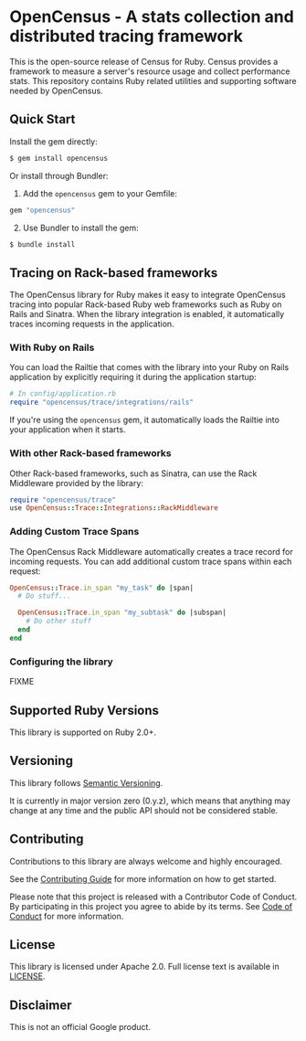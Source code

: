# OpenCensus - A stats collection and distributed tracing framework

This is the open-source release of Census for Ruby. Census provides a
framework to measure a server's resource usage and collect performance stats.
This repository contains Ruby related utilities and supporting software needed
by OpenCensus.

## Quick Start

Install the gem directly:

```sh
$ gem install opencensus
```

Or install through Bundler:

1. Add the `opencensus` gem to your Gemfile:

```ruby
gem "opencensus"
```

2. Use Bundler to install the gem:

```sh
$ bundle install
```

## Tracing on Rack-based frameworks

The OpenCensus library for Ruby makes it easy to integrate OpenCensus tracing
into popular Rack-based Ruby web frameworks such as Ruby on Rails and
Sinatra. When the library integration is enabled, it automatically traces
incoming requests in the application.

### With Ruby on Rails

You can load the Railtie that comes with the library into your Ruby
on Rails application by explicitly requiring it during the application startup:

```ruby
# In config/application.rb
require "opencensus/trace/integrations/rails"
```

If you're using the `opencensus` gem, it automatically loads the Railtie into
your application when it starts.

### With other Rack-based frameworks

Other Rack-based frameworks, such as Sinatra, can use the Rack Middleware
provided by the library:

```ruby
require "opencensus/trace"
use OpenCensus::Trace::Integrations::RackMiddleware
```

### Adding Custom Trace Spans

The OpenCensus Rack Middleware automatically creates a trace record for
incoming requests. You can add additional custom trace spans within each
request:

```ruby
OpenCensus::Trace.in_span "my_task" do |span|
  # Do stuff...

  OpenCensus::Trace.in_span "my_subtask" do |subspan|
    # Do other stuff
  end
end
```

### Configuring the library

FIXME

## Supported Ruby Versions

This library is supported on Ruby 2.0+.

## Versioning

This library follows [Semantic Versioning](http://semver.org/).

It is currently in major version zero (0.y.z), which means that anything may
change at any time and the public API should not be considered stable.

## Contributing

Contributions to this library are always welcome and highly encouraged.

See the [Contributing Guide](CONTRIBUTING.md) for more information on how to get
started.

Please note that this project is released with a Contributor Code of Conduct. By
participating in this project you agree to abide by its terms. See
[Code of Conduct](CODE_OF_CONDUCT.md) for more information.

## License

This library is licensed under Apache 2.0. Full license text is available in
 [LICENSE](LICENSE).

 ## Disclaimer

 This is not an official Google product.
